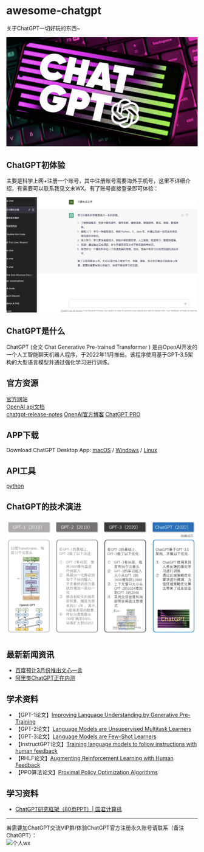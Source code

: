 # awesome-chatgpt
关于ChatGPT一切好玩的东西~

![ChatGPT](https://github.com/summerjava/awesome-chatgpt/blob/main/chatgpt.png)

## ChatGPT初体验
主要是科学上网+注册一个账号，其中注册账号需要海外手机号，这里不详细介绍，有需要可以联系我见文末WX。有了账号直接登录即可体验：

![ChatGPT初体验](https://github.com/summerjava/awesome-chatgpt/blob/main/ChatGPT%E5%88%9D%E4%BD%93%E9%AA%8C.png)

## ChatGPT是什么  
ChatGPT (全文 Chat Generative Pre-trained Transformer ) 是由OpenAI开发的一个人工智能聊天机器人程序，于2022年11月推出。该程序使用基于GPT-3.5架构的大型语言模型并通过强化学习进行训练。

## 官方资源

[官方网站](https://chat.openai.com/chat)  
[OpenAI api文档](https://platform.openai.com/docs/introduction)  
[chatgpt-release-notes](https://help.openai.com/en/articles/6825453-chatgpt-release-notes)
[OpenAI官方博客](https://openai.com/blog/chatgpt/)
[ChatGPT PRO](https://chatgpt.pro/)


## APP下载
Download ChatGPT Desktop App: [macOS](https://github.com/lencx/ChatGPT/releases/download/v0.10.1/ChatGPT_0.10.1_x64.dmg) / [Windows](https://github.com/lencx/ChatGPT/releases/download/v0.10.1/ChatGPT_0.10.1_x64_en-US.msi) / [Linux](https://github.com/lencx/ChatGPT/releases/download/v0.10.1/chat-gpt_0.10.1_amd64.deb)

## API工具  
[python](https://github.com/acheong08/ChatGPT)  

## ChatGPT的技术演进
![ChatGPT的技术演进](https://github.com/summerjava/awesome-chatgpt/blob/main/GPT%E5%AE%B6%E6%97%8F%E7%9A%84%E6%BC%94%E5%8C%96.png)

## 最新新闻资讯

- [百度预计3月份推出文心一言](https://www.geekpark.net/news/314648)
- [阿里类ChatGPT正在内测](https://www.zaobao.com.sg/realtime/china/story20230209-1361268)

## 学术资料
- 【GPT-1论文】[Improving Language Understanding by Generative Pre-Training](https://cdn.openai.com/research-covers/language-unsupervised/language_understanding_paper.pdf)
- 【GPT-2论文】[Language Models are Unsupervised Multitask Learners](https://cdn.openai.com/better-language-models/language_models_are_unsupervised_multitask_learners.pdf)
- 【GPT-3论文】[Language Models are Few-Shot Learners](https://arxiv.org/abs/2005.14165)
- 【InstructGPT论文】[Training language models to follow instructions with human feedback](https://arxiv.org/pdf/2203.02155.pdf)
- 【RHLF论文】[Augmenting Reinforcement Learning with Human Feedback](https://www.cs.utexas.edu/~ai-lab/pubs/ICML_IL11-knox.pdf)
- 【PPO算法论文】[Proximal Policy Optimization Algorithms](https://arxiv.org/abs/1707.06347)

## 学习资料
- [ChatGPT研究框架（80页PPT）| 国君计算机](https://mp.weixin.qq.com/s/YtJn2pfdS_on1nSATOylYw)

---

若需要加ChatGPT交流VIP群/体验ChatGPT官方注册永久账号请联系（备注ChatGPT）：  
![个人wx](https://github.com/summerjava/awosome-cs/blob/main/%E4%B8%AA%E4%BA%BA%E5%BE%AE%E4%BF%A1.jpg)
